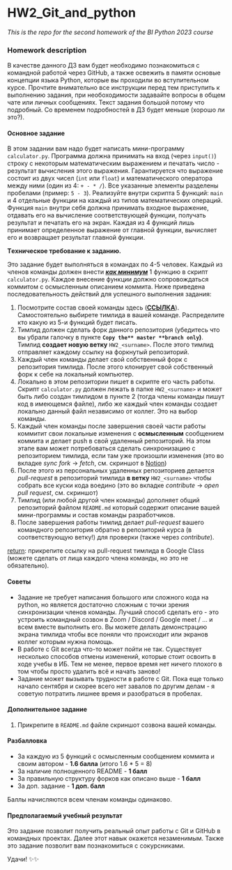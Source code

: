 # HW2_Git_and_python
*This is the repo for the second homework of the BI Python 2023 course*

### Homework description
В качестве данного ДЗ вам будет необходимо познакомиться с командной работой через GitHub, а также освежить в памяти основые концепции языка Python, которые вы проходили во вступительном курсе. Прочтите внимательно все инструкции перед тем приступить к выполнению задания, при необоходимости задавайте вопросы в общем чате или личных сообщениях. Текст задания большой потому что подробный. Со временем подробностей в ДЗ будет меньше (хорошо ли это?).

#### Основное задание

В этом задании вам надо будет написать мини-программу `calculator.py`. Программа должна принимать на вход (через `input()`) строку с некоторым математическим выражением и печатать число - результат вычисления этого выражения. Гарантируется что выражение состоит из двух чисел (`int` или `float`) и математического оператора между ними (один из 4: `+ - * /`). Все указанные элементы разделены пробелами (пример: `5 - 3`). Реализуйте внутри скрипта 5 функций: `main` и 4 отдельные функции на каждый из типов математических операций. Функция `main` внутри себя должна принимать входное выражение, отдавать его на вычисление соответствующей функции, получать результат и печатать его на экран. Каждая из 4 функций лишь принимает определенное выражение от главной функции, вычисляет его и возвращает результат главной функции. 

**Tехническое требование к заданию.**

Это задание будет выполняться в командах по 4-5 человек. Каждый из членов команды должен внести <ins>***как минимум***</ins> 1 функцию в скрипт `calculator.py`. Каждое внесение функции должно сопровождаться коммитом с осмысленным описанием коммита. Ниже приведена последовательность действий для успешного выполнения задания:

1. Посмотрите состав своей команды здесь ([**ССЫЛКА**](https://plausible-cannon-091.notion.site/Teams-for-HW2-429f378d25db4723a2979cd5434efc95?pvs=4)). Самостоятельно выбирете тимлида в вашей команде. Распределите кто какую из 5-и функций будет писать.
2. Тимлид должен сделать форк данного репозитория (убедитесь что вы убрали галочку в пункте **`Copy the** master **branch only`)**. Тимлид **создает новую ветку** `HW2_<surname>`. После этого тимлид отправляет каждому ссылку на форкнутый репозиторий. 
3. Каждый член команды делает свой собственный форк с репозитория тимлида. После этого клонирует свой собственный форк к себе на локальный компьютер.
4. Локально в этом репозитории пишет в скрипте его часть работы. Скрипт  `calculator.py` должен лежать в папке `HW2_<surname>` и может быть либо создан тимлидом в пункте 2 (тогда члены команды пишут код в имеющемся файле), либо же каждый член команды создает локально данный файл независимо от коллег. Это на выбор команды.
5. Каждый член команды после завершения своей части работы коммитит свои локальные изменения с ************************осмысленным************************ сообщением коммита и делает push в свой удаленный репозиторий. На этом этапе вам может потребоваться сделать синхронизацию с репозиторием тимлида, если там уже произошли изменения (это во вкладке *sync fork* → *fetch*, см. скриншот в [Notion](https://plausible-cannon-091.notion.site/Python-course-8b1f0f28506543bcba2a74c9b411a6cb))
6. После этого из персональных удаленных репозиториев делается *pull-request* в репозиторий тимлида **в ветку** `HW2_<surname>` чтобы собрать все куски кода воедино (это во вкладке *contribute* → *open pull request*, см. скриншот)
7. Тимлид (или любой другой член команды) дополняет общий репозиторий файлом `README.md` который содержит описание вашей мини-программы и состав команды разработчиков. 
8. После завершения работы тимлид делает *pull-request* вашего командного репозитория обратно в репозиторий курса (в соответствующую ветку!) для проверки (также через *contribute*).

<ins>return</ins>:  прикрепите ссылку на pull-request тимлида в Google Class (можете сделать от лица каждого члена команды, но это не обязательно).

#### Советы

- Задание не требует написания большого или сложного кода на python, но является достаточно сложным с точки зрения синхронизации членов команды. Лучший способ сделать его - это устроить командный созвон в Zoom / Discord / Google meet / … и всем вместе выполнить его. Вы можете делать демонстрацию экрана тимлида чтобы все поняли что происходит или экранов коллег которым нужна помощь.
- В работе с Git всегда что-то может пойти не так. Существует несколько способов отмены изменений, которые стоит освоить в ходе учебы в ИБ. Тем не менее, первое время нет ничего плохого в том чтобы просто удалить всё и начать заново!
- Задание может вызывать трудности в работе с Git. Пока еще только начало сентября и скорее всего нет завалов по другим делам - я советую потратить лишнее время и разобраться в пробелах.

#### Дополнительное задание

1. Прикрепите в `README.md` файле скриншот созвона вашей команды.

#### Разбалловка 

- За каждую из 5 функций с осмысленным сообщением коммита и своим автором - **1.6 балла** (итого 1.6 * 5 = 8)
- За наличие полноценного README - **1 балл**
- За правильную структуру форков как описано выше  - **1 балл**
- За доп. задание - **1 доп. балл**

Баллы начисляются всем членам команды одинаково.

#### Предполагаемый **учебный результат**

Это задание позволит получить реальный опыт работы с Git и GitHub в командных проектах. Далее этот навык окажется незаменимым.  Также это задание позволит вам познакомиться с сокурсниками.

Удачи! ✨✨
